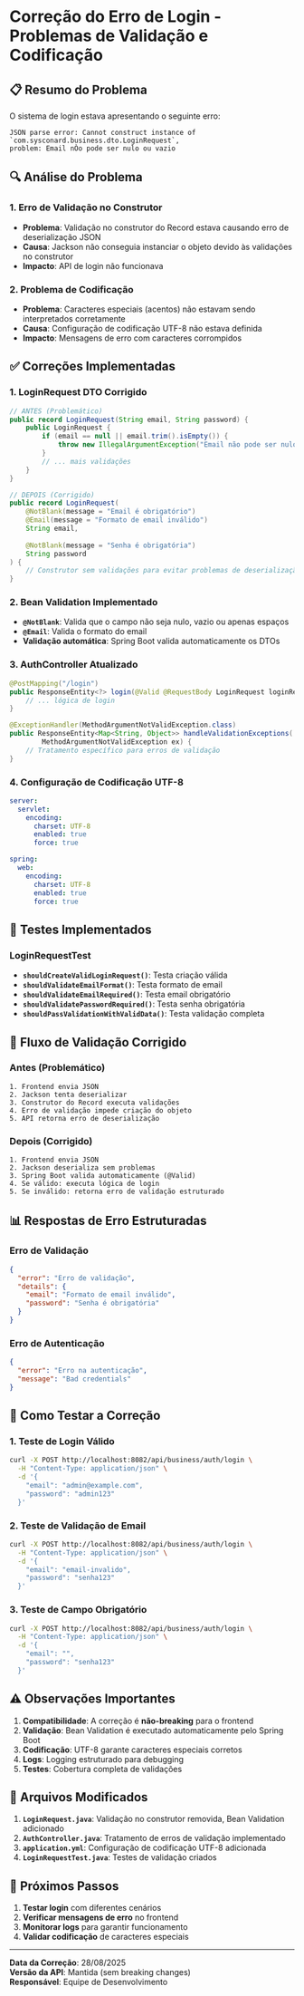 # Correção do Erro de Login - Problemas de Validação e Codificação

## 📋 **Resumo do Problema**

O sistema de login estava apresentando o seguinte erro:
```
JSON parse error: Cannot construct instance of `com.sysconard.business.dto.LoginRequest`, 
problem: Email nÒo pode ser nulo ou vazio
```

## 🔍 **Análise do Problema**

### **1. Erro de Validação no Construtor**
- **Problema**: Validação no construtor do Record estava causando erro de deserialização JSON
- **Causa**: Jackson não conseguia instanciar o objeto devido às validações no construtor
- **Impacto**: API de login não funcionava

### **2. Problema de Codificação**
- **Problema**: Caracteres especiais (acentos) não estavam sendo interpretados corretamente
- **Causa**: Configuração de codificação UTF-8 não estava definida
- **Impacto**: Mensagens de erro com caracteres corrompidos

## ✅ **Correções Implementadas**

### **1. LoginRequest DTO Corrigido**
```java
// ANTES (Problemático)
public record LoginRequest(String email, String password) {
    public LoginRequest {
        if (email == null || email.trim().isEmpty()) {
            throw new IllegalArgumentException("Email não pode ser nulo ou vazio");
        }
        // ... mais validações
    }
}

// DEPOIS (Corrigido)
public record LoginRequest(
    @NotBlank(message = "Email é obrigatório")
    @Email(message = "Formato de email inválido")
    String email,
    
    @NotBlank(message = "Senha é obrigatória")
    String password
) {
    // Construtor sem validações para evitar problemas de deserialização JSON
}
```

### **2. Bean Validation Implementado**
- **`@NotBlank`**: Valida que o campo não seja nulo, vazio ou apenas espaços
- **`@Email`**: Valida o formato do email
- **Validação automática**: Spring Boot valida automaticamente os DTOs

### **3. AuthController Atualizado**
```java
@PostMapping("/login")
public ResponseEntity<?> login(@Valid @RequestBody LoginRequest loginRequest) {
    // ... lógica de login
}

@ExceptionHandler(MethodArgumentNotValidException.class)
public ResponseEntity<Map<String, Object>> handleValidationExceptions(
        MethodArgumentNotValidException ex) {
    // Tratamento específico para erros de validação
}
```

### **4. Configuração de Codificação UTF-8**
```yaml
server:
  servlet:
    encoding:
      charset: UTF-8
      enabled: true
      force: true

spring:
  web:
    encoding:
      charset: UTF-8
      enabled: true
      force: true
```

## 🧪 **Testes Implementados**

### **LoginRequestTest**
- **`shouldCreateValidLoginRequest()`**: Testa criação válida
- **`shouldValidateEmailFormat()`**: Testa formato de email
- **`shouldValidateEmailRequired()`**: Testa email obrigatório
- **`shouldValidatePasswordRequired()`**: Testa senha obrigatória
- **`shouldPassValidationWithValidData()`**: Testa validação completa

## 🔄 **Fluxo de Validação Corrigido**

### **Antes (Problemático)**
```
1. Frontend envia JSON
2. Jackson tenta deserializar
3. Construtor do Record executa validações
4. Erro de validação impede criação do objeto
5. API retorna erro de deserialização
```

### **Depois (Corrigido)**
```
1. Frontend envia JSON
2. Jackson deserializa sem problemas
3. Spring Boot valida automaticamente (@Valid)
4. Se válido: executa lógica de login
5. Se inválido: retorna erro de validação estruturado
```

## 📊 **Respostas de Erro Estruturadas**

### **Erro de Validação**
```json
{
  "error": "Erro de validação",
  "details": {
    "email": "Formato de email inválido",
    "password": "Senha é obrigatória"
  }
}
```

### **Erro de Autenticação**
```json
{
  "error": "Erro na autenticação",
  "message": "Bad credentials"
}
```

## 🚀 **Como Testar a Correção**

### **1. Teste de Login Válido**
```bash
curl -X POST http://localhost:8082/api/business/auth/login \
  -H "Content-Type: application/json" \
  -d '{
    "email": "admin@example.com",
    "password": "admin123"
  }'
```

### **2. Teste de Validação de Email**
```bash
curl -X POST http://localhost:8082/api/business/auth/login \
  -H "Content-Type: application/json" \
  -d '{
    "email": "email-invalido",
    "password": "senha123"
  }'
```

### **3. Teste de Campo Obrigatório**
```bash
curl -X POST http://localhost:8082/api/business/auth/login \
  -H "Content-Type: application/json" \
  -d '{
    "email": "",
    "password": "senha123"
  }'
```

## ⚠️ **Observações Importantes**

1. **Compatibilidade**: A correção é **não-breaking** para o frontend
2. **Validação**: Bean Validation é executado automaticamente pelo Spring Boot
3. **Codificação**: UTF-8 garante caracteres especiais corretos
4. **Logs**: Logging estruturado para debugging
5. **Testes**: Cobertura completa de validações

## 🔧 **Arquivos Modificados**

1. **`LoginRequest.java`**: Validação no construtor removida, Bean Validation adicionado
2. **`AuthController.java`**: Tratamento de erros de validação implementado
3. **`application.yml`**: Configuração de codificação UTF-8 adicionada
4. **`LoginRequestTest.java`**: Testes de validação criados

## 📝 **Próximos Passos**

1. **Testar login** com diferentes cenários
2. **Verificar mensagens de erro** no frontend
3. **Monitorar logs** para garantir funcionamento
4. **Validar codificação** de caracteres especiais

---

**Data da Correção**: 28/08/2025  
**Versão da API**: Mantida (sem breaking changes)  
**Responsável**: Equipe de Desenvolvimento
